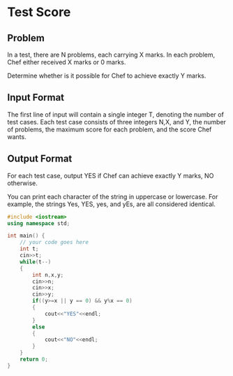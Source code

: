 # Test Score
## Problem
In a test, there are N problems, each carrying X marks.
In each problem, Chef either received X marks or 0 marks.

Determine whether is it possible for Chef to achieve exactly Y marks.

## Input Format
The first line of input will contain a single integer T, denoting the number of test cases.
Each test case consists of three integers N,X, and Y, the number of problems, the maximum score for each problem, and the score Chef wants.
## Output Format
For each test case, output YES if Chef can achieve exactly Y marks, NO otherwise.

You can print each character of the string in uppercase or lowercase. For example, the strings Yes, YES, yes, and yEs, are all considered identical.

```cpp
#include <iostream>
using namespace std;

int main() {
	// your code goes here
	int t;
	cin>>t;
	while(t--)
	{
	    int n,x,y;
	    cin>>n;
	    cin>>x;
	    cin>>y;
        if((y>=x || y == 0) && y%x == 0)
        {
            cout<<"YES"<<endl;
        }
        else
        {
            cout<<"NO"<<endl;
        }
	}
	return 0;
}
```